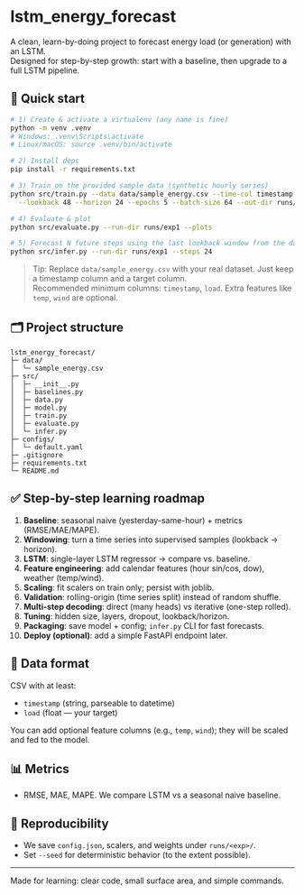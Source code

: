 # lstm_energy_forecast

A clean, learn-by-doing project to forecast energy load (or generation) with an LSTM.  
Designed for step-by-step growth: start with a baseline, then upgrade to a full LSTM pipeline.

## 🔧 Quick start

```bash
# 1) Create & activate a virtualenv (any name is fine)
python -m venv .venv
# Windows: .venv\Scripts\activate
# Linux/macOS: source .venv/bin/activate

# 2) Install deps
pip install -r requirements.txt

# 3) Train on the provided sample data (synthetic hourly series)
python src/train.py --data data/sample_energy.csv --time-col timestamp --target load \
  --lookback 48 --horizon 24 --epochs 5 --batch-size 64 --out-dir runs/exp1

# 4) Evaluate & plot
python src/evaluate.py --run-dir runs/exp1 --plots

# 5) Forecast N future steps using the last lookback window from the dataset
python src/infer.py --run-dir runs/exp1 --steps 24
```

> Tip: Replace `data/sample_energy.csv` with your real dataset. Just keep a timestamp column and a target column.  
> Recommended minimum columns: `timestamp`, `load`. Extra features like `temp`, `wind` are optional.

## 🗂️ Project structure

```
lstm_energy_forecast/
├─ data/
│  └─ sample_energy.csv
├─ src/
│  ├─ __init__.py
│  ├─ baselines.py
│  ├─ data.py
│  ├─ model.py
│  ├─ train.py
│  ├─ evaluate.py
│  └─ infer.py
├─ configs/
│  └─ default.yaml
├─ .gitignore
├─ requirements.txt
└─ README.md
```

## ✅ Step-by-step learning roadmap

1. **Baseline**: seasonal naive (yesterday-same-hour) + metrics (RMSE/MAE/MAPE).
2. **Windowing**: turn a time series into supervised samples (lookback → horizon).
3. **LSTM**: single-layer LSTM regressor → compare vs. baseline.
4. **Feature engineering**: add calendar features (hour sin/cos, dow), weather (temp/wind).
5. **Scaling**: fit scalers on train only; persist with joblib.
6. **Validation**: rolling-origin (time series split) instead of random shuffle.
7. **Multi-step decoding**: direct (many heads) vs iterative (one-step rolled).
8. **Tuning**: hidden size, layers, dropout, lookback/horizon.
9. **Packaging**: save model + config; `infer.py` CLI for fast forecasts.
10. **Deploy (optional)**: add a simple FastAPI endpoint later.

## 📝 Data format

CSV with at least:
- `timestamp` (string, parseable to datetime)
- `load` (float — your target)

You can add optional feature columns (e.g., `temp`, `wind`); they will be scaled and fed to the model.

## 📊 Metrics

- RMSE, MAE, MAPE. We compare LSTM vs a seasonal naive baseline.

## 🔄 Reproducibility

- We save `config.json`, scalers, and weights under `runs/<exp>/`.
- Set `--seed` for deterministic behavior (to the extent possible).

---

Made for learning: clear code, small surface area, and simple commands.